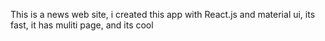 This is a news web site, i created this app with React.js and material ui, its fast, it has muliti page, and its cool
